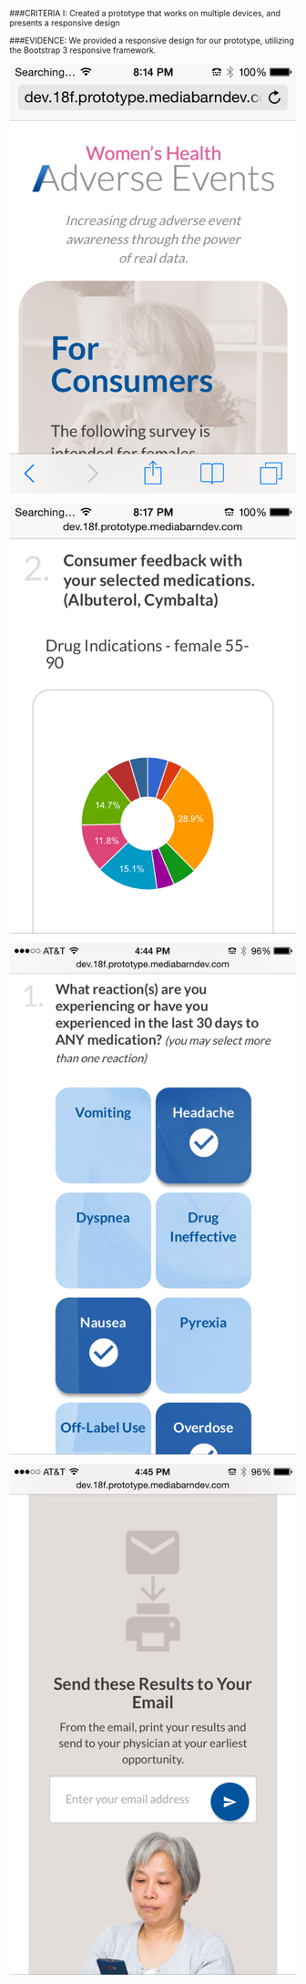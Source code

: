 ###CRITERIA I:
Created a prototype that works on multiple devices, and presents a responsive design

###EVIDENCE:
We provided a responsive design for our prototype, utilizing the Bootstrap 3 responsive framework. 

![iPhone 4S](https://github.com/NishConsulting/ADS-I-BPA-Design-Prototype/blob/master/Images/Criteria_I_Resp_iPhone4S_Nish_2.PNG)

![iPhone 4S](https://github.com/NishConsulting/ADS-I-BPA-Design-Prototype/blob/master/Images/Criteria_I_Resp_iPhone4S_Nish_5.PNG)

![iPhone 6](https://github.com/NishConsulting/ADS-I-BPA-Design-Prototype/blob/master/Images/Criteria_I_Resp_iPhone6_Nish_3.PNG)

![iPhone 6](https://github.com/NishConsulting/ADS-I-BPA-Design-Prototype/blob/master/Images/Criteria_I_Resp_iPhone6_Nish_6.PNG)
